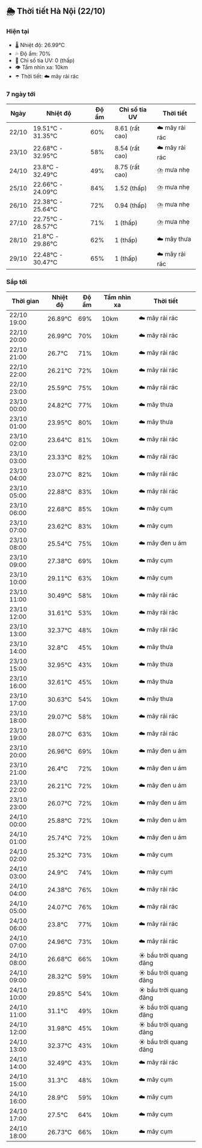 ## 🌦️ Thời tiết Hà Nội (22/10)

### Hiện tại

- 🌡️ Nhiệt độ: 26.99℃
- 💦 Độ ẩm: 70%
- 🌟 Chỉ số tia UV: 0 (thấp)
- 👁️ Tầm nhìn xa: 10km
- ☂️ Thời tiết: ☁️ mây rải rác

### 7 ngày tới

| Ngày | Nhiệt độ | Độ ẩm | Chỉ số tia UV | Thời tiết |
| --- | --- | --- | --- | --- |
| 22/10 | 19.51℃ - 31.35℃ | 60% | 8.61 (rất cao) | ☁️ mây rải rác |
| 23/10 | 22.68℃ - 32.95℃ | 58% | 8.54 (rất cao) | ☁️ mây rải rác |
| 24/10 | 23.8℃ - 32.49℃ | 49% | 8.75 (rất cao) | ⛈️ mưa nhẹ |
| 25/10 | 22.66℃ - 24.09℃ | 84% | 1.52 (thấp) | ⛈️ mưa nhẹ |
| 26/10 | 22.38℃ - 25.64℃ | 72% | 0.94 (thấp) | ⛈️ mưa nhẹ |
| 27/10 | 22.75℃ - 28.57℃ | 71% | 1 (thấp) | ⛈️ mưa nhẹ |
| 28/10 | 21.8℃ - 29.86℃ | 62% | 1 (thấp) | ☁️ mây thưa |
| 29/10 | 22.48℃ - 30.47℃ | 65% | 1 (thấp) | ☁️ mây rải rác |

### Sắp tới

| Thời gian | Nhiệt độ | Độ ẩm | Tầm nhìn xa | Thời tiết |
| --- | --- | --- | --- | --- |
| 22/10 19:00 | 26.89℃ | 69% | 10km | ☁️ mây rải rác |
| 22/10 20:00 | 26.99℃ | 70% | 10km | ☁️ mây rải rác |
| 22/10 21:00 | 26.7℃ | 71% | 10km | ☁️ mây rải rác |
| 22/10 22:00 | 26.21℃ | 72% | 10km | ☁️ mây rải rác |
| 22/10 23:00 | 25.59℃ | 75% | 10km | ☁️ mây rải rác |
| 23/10 00:00 | 24.82℃ | 77% | 10km | ☁️ mây thưa |
| 23/10 01:00 | 23.95℃ | 80% | 10km | ☁️ mây thưa |
| 23/10 02:00 | 23.64℃ | 81% | 10km | ☁️ mây rải rác |
| 23/10 03:00 | 23.33℃ | 82% | 10km | ☁️ mây rải rác |
| 23/10 04:00 | 23.07℃ | 82% | 10km | ☁️ mây rải rác |
| 23/10 05:00 | 22.88℃ | 83% | 10km | ☁️ mây rải rác |
| 23/10 06:00 | 22.68℃ | 85% | 10km | ☁️ mây cụm |
| 23/10 07:00 | 23.62℃ | 83% | 10km | ☁️ mây cụm |
| 23/10 08:00 | 25.54℃ | 75% | 10km | ☁️ mây đen u ám |
| 23/10 09:00 | 27.38℃ | 69% | 10km | ☁️ mây cụm |
| 23/10 10:00 | 29.11℃ | 63% | 10km | ☁️ mây cụm |
| 23/10 11:00 | 30.49℃ | 58% | 10km | ☁️ mây rải rác |
| 23/10 12:00 | 31.61℃ | 53% | 10km | ☁️ mây rải rác |
| 23/10 13:00 | 32.37℃ | 48% | 10km | ☁️ mây rải rác |
| 23/10 14:00 | 32.8℃ | 45% | 10km | ☁️ mây thưa |
| 23/10 15:00 | 32.95℃ | 43% | 10km | ☁️ mây thưa |
| 23/10 16:00 | 32.61℃ | 45% | 10km | ☁️ mây thưa |
| 23/10 17:00 | 30.63℃ | 54% | 10km | ☁️ mây thưa |
| 23/10 18:00 | 29.07℃ | 58% | 10km | ☁️ mây rải rác |
| 23/10 19:00 | 28.07℃ | 63% | 10km | ☁️ mây rải rác |
| 23/10 20:00 | 26.96℃ | 69% | 10km | ☁️ mây đen u ám |
| 23/10 21:00 | 26.4℃ | 72% | 10km | ☁️ mây đen u ám |
| 23/10 22:00 | 26.21℃ | 72% | 10km | ☁️ mây đen u ám |
| 23/10 23:00 | 26.07℃ | 72% | 10km | ☁️ mây đen u ám |
| 24/10 00:00 | 25.88℃ | 72% | 10km | ☁️ mây đen u ám |
| 24/10 01:00 | 25.74℃ | 72% | 10km | ☁️ mây đen u ám |
| 24/10 02:00 | 25.32℃ | 73% | 10km | ☁️ mây cụm |
| 24/10 03:00 | 24.9℃ | 74% | 10km | ☁️ mây cụm |
| 24/10 04:00 | 24.38℃ | 76% | 10km | ☁️ mây rải rác |
| 24/10 05:00 | 24.07℃ | 76% | 10km | ☁️ mây rải rác |
| 24/10 06:00 | 23.8℃ | 77% | 10km | ☁️ mây rải rác |
| 24/10 07:00 | 24.96℃ | 73% | 10km | ☁️ mây rải rác |
| 24/10 08:00 | 26.68℃ | 66% | 10km | ☀️ bầu trời quang đãng |
| 24/10 09:00 | 28.32℃ | 59% | 10km | ☀️ bầu trời quang đãng |
| 24/10 10:00 | 29.85℃ | 54% | 10km | ☀️ bầu trời quang đãng |
| 24/10 11:00 | 31.1℃ | 49% | 10km | ☀️ bầu trời quang đãng |
| 24/10 12:00 | 31.98℃ | 45% | 10km | ☀️ bầu trời quang đãng |
| 24/10 13:00 | 32.37℃ | 43% | 10km | ☀️ bầu trời quang đãng |
| 24/10 14:00 | 32.49℃ | 43% | 10km | ☁️ mây rải rác |
| 24/10 15:00 | 31.3℃ | 48% | 10km | ☁️ mây cụm |
| 24/10 16:00 | 28.9℃ | 59% | 10km | ☁️ mây cụm |
| 24/10 17:00 | 27.5℃ | 64% | 10km | ☁️ mây cụm |
| 24/10 18:00 | 26.73℃ | 66% | 10km | ☁️ mây cụm |
